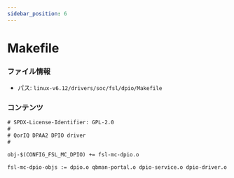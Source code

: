 ```yaml
---
sidebar_position: 6
---
```

# Makefile

### ファイル情報

- パス: `linux-v6.12/drivers/soc/fsl/dpio/Makefile`

### コンテンツ

```txt
# SPDX-License-Identifier: GPL-2.0
#
# QorIQ DPAA2 DPIO driver
#

obj-$(CONFIG_FSL_MC_DPIO) += fsl-mc-dpio.o

fsl-mc-dpio-objs := dpio.o qbman-portal.o dpio-service.o dpio-driver.o

```
